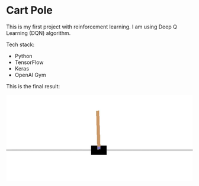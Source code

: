 # Cart Pole 
This is my first project with reinforcement learning.
I am using Deep Q Learning (DQN) algorithm.

Tech stack:
* Python
* TensorFlow
* Keras
* OpenAI Gym

This is the final result:


![](cartPole.gif)
